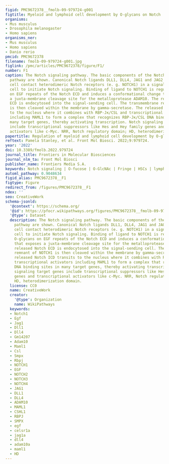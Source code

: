 ```yaml
---
figid: PMC9672378__fmolb-09-979724-g001
figtitle: Myeloid and lymphoid cell development by O-glycans on Notch
organisms:
- Mus musculus
- Drosophila melanogaster
- Homo sapiens
organisms_ner:
- Mus musculus
- Homo sapiens
- Danio rerio
pmcid: PMC9672378
filename: fmolb-09-979724-g001.jpg
figlink: /pmc/articles/PMC9672378/figure/F1/
number: F1
caption: The Notch signaling pathway. The basic components of the Notch signaling
  pathway are shown. Canonical Notch ligands DLL1, DLL4, JAG1 and JAG2 in a signal-sending
  cell contact heterodimeric Notch receptors (e. g. NOTCH1) in a signal-receiving
  cell to initiate Notch signaling. Binding of ligand to NOTCH1 is regulated by O-glycans
  on EGF repeats of the Notch ECD and induces a conformational change that exposes
  a juxta-membrane cleavage site for the metalloprotease ADAM10. The released Notch
  ECD is endocytosed into the signal-sending cell. The transmembrane remnant of NOTCH1
  is then cleaved within the membrane by gamma-secretase. The released Notch ICD transits
  to the nucleus where it combines with RBP-Jκ/CSL and transcriptional activators
  including MAML1 to form a complex that recognizes RBP-Jκ/CSL DNA binding sites in
  many target genes, thereby activating transcription. Notch signaling target genes
  include transcriptional suppressors like Hes and Hey family genes and transcriptional
  activators like c-Myc. NRR, Notch regulatory domain; HD, heterodimerization domain.
papertitle: Regulation of myeloid and lymphoid cell development by O-glycans on Notch.
reftext: Pamela Stanley, et al. Front Mol Biosci. 2022;9:979724.
year: '2022'
doi: 10.3389/fmolb.2022.979724
journal_title: Frontiers in Molecular Biosciences
journal_nlm_ta: Front Mol Biosci
publisher_name: Frontiers Media S.A.
keywords: Notch signaling | O-fucose | O-GlcNAc | Fringe | HSCs | lymphoid | myeloid
automl_pathway: 0.9048634
figid_alias: PMC9672378__F1
figtype: Figure
redirect_from: /figures/PMC9672378__F1
ndex: ''
seo: CreativeWork
schema-jsonld:
  '@context': https://schema.org/
  '@id': https://pfocr.wikipathways.org/figures/PMC9672378__fmolb-09-979724-g001.html
  '@type': Dataset
  description: The Notch signaling pathway. The basic components of the Notch signaling
    pathway are shown. Canonical Notch ligands DLL1, DLL4, JAG1 and JAG2 in a signal-sending
    cell contact heterodimeric Notch receptors (e. g. NOTCH1) in a signal-receiving
    cell to initiate Notch signaling. Binding of ligand to NOTCH1 is regulated by
    O-glycans on EGF repeats of the Notch ECD and induces a conformational change
    that exposes a juxta-membrane cleavage site for the metalloprotease ADAM10. The
    released Notch ECD is endocytosed into the signal-sending cell. The transmembrane
    remnant of NOTCH1 is then cleaved within the membrane by gamma-secretase. The
    released Notch ICD transits to the nucleus where it combines with RBP-Jκ/CSL and
    transcriptional activators including MAML1 to form a complex that recognizes RBP-Jκ/CSL
    DNA binding sites in many target genes, thereby activating transcription. Notch
    signaling target genes include transcriptional suppressors like Hes and Hey family
    genes and transcriptional activators like c-Myc. NRR, Notch regulatory domain;
    HD, heterodimerization domain.
  license: CC0
  name: CreativeWork
  creator:
    '@type': Organization
    name: WikiPathways
  keywords:
  - Notch1
  - Egf
  - Jag1
  - Dll1
  - Dll4
  - Gm14207
  - Adam10
  - Maml1
  - Csl
  - Smpx
  - Rbpj
  - NOTCH1
  - EGF
  - NOTCH2
  - NOTCH3
  - NOTCH4
  - JAG1
  - DLL1
  - DLL4
  - ADAM10
  - MAML1
  - CSHL1
  - RBPJ
  - SMPX
  - egf
  - celsr1a
  - jag1a
  - dll4
  - adam10a
  - maml1
  - HD
---
```

